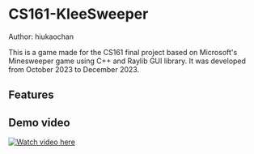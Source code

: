 # CS161-KleeSweeper
Author: hiukaochan

This is a game made for the CS161 final project based on Microsoft's Minesweeper game using C++ and Raylib GUI library. It was developed from October 2023 to December 2023.

## Features

## Demo video
[![Watch video here](https://img.youtube.com/vi/fcC4k5uw0iw/0.jpg)](https://www.youtube.com/watch?v=fcC4k5uw0iw)


